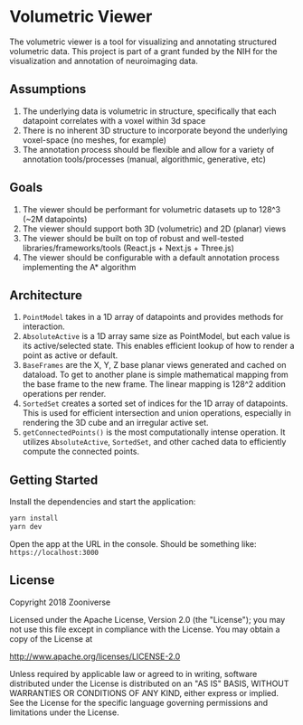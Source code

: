 # Volumetric Viewer

The volumetric viewer is a tool for visualizing and annotating structured volumetric data. This project is part of a grant funded by the NIH for the visualization and annotation of neuroimaging data.

## Assumptions

1. The underlying data is volumetric in structure, specifically that each datapoint correlates with a voxel within 3d space
1. There is no inherent 3D structure to incorporate beyond the underlying voxel-space (no meshes, for example)
1. The annotation process should be flexible and allow for a variety of annotation tools/processes (manual, algorithmic, generative, etc)

## Goals

1. The viewer should be performant for volumetric datasets up to 128^3 (~2M datapoints)
1. The viewer should support both 3D (volumetric) and 2D (planar) views
1. The viewer should be built on top of robust and well-tested libraries/frameworks/tools (React.js + Next.js + Three.js)
1. The viewer should be configurable with a default annotation process implementing the A\* algorithm

## Architecture

1. `PointModel` takes in a 1D array of datapoints and provides methods for interaction.
1. `AbsoluteActive` is a 1D array same size as PointModel, but each value is its active/selected state. This enables efficient lookup of how to render a point as active or default.
1. `BaseFrames` are the X, Y, Z base planar views generated and cached on dataload. To get to another plane is simple mathematical mapping from the base frame to the new frame. The linear mapping is 128^2 addition operations per render.
1. `SortedSet` creates a sorted set of indices for the 1D array of datapoints. This is used for efficient intersection and union operations, especially in rendering the 3D cube and an irregular active set.
1. `getConnectedPoints()` is the most computationally intense operation. It utilizes `AbsoluteActive`, `SortedSet`, and other cached data to efficiently compute the connected points.

## Getting Started
Install the dependencies and start the application:

```js
yarn install
yarn dev
```

Open the app at the URL in the console. Should be something like: `https://localhost:3000`

## License

Copyright 2018 Zooniverse

Licensed under the Apache License, Version 2.0 (the "License");
you may not use this file except in compliance with the License.
You may obtain a copy of the License at

http://www.apache.org/licenses/LICENSE-2.0

Unless required by applicable law or agreed to in writing, software
distributed under the License is distributed on an "AS IS" BASIS,
WITHOUT WARRANTIES OR CONDITIONS OF ANY KIND, either express or implied.
See the License for the specific language governing permissions and
limitations under the License.
